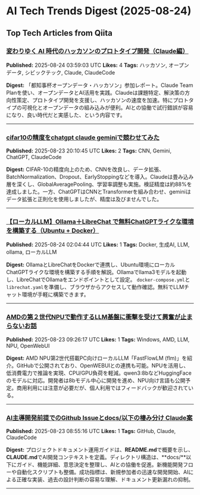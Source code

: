 # AI Tech Trends Digest (2025-08-24)


## Top Tech Articles from Qiita


### [変わりゆく AI 時代のハッカソンのプロトタイプ開発（Claude編）](https://qiita.com/t-kurasawa/items/cf52e8246a35aed8729c)
**Published:** 2025-08-24 03:59:03 UTC
**Likes:** 4
**Tags:** ハッカソン, オープンデータ, シビックテック, Claude, ClaudeCode

**Digest:**
「都知事杯オープンデータ・ハッカソン」参加レポート。Claude Team Planを使い、オープンデータとAI活用を実践。Claudeは課題特定、解決策の方向性策定、プロトタイプ開発を支援し、ハッカソンの速度を加速。特にプロトタイプの可視化とオープンデータの組み込みが便利。AIとの協働で試行錯誤が容易になり、良い時代だと実感した、という内容です。

---

### [cifar10の精度をchatgpt claude geminiで競わせてみた](https://qiita.com/mikannotishiryou/items/095b373379ce086d033a)
**Published:** 2025-08-23 20:10:45 UTC
**Likes:** 2
**Tags:** CNN, Gemini, ChatGPT, ClaudeCode

**Digest:**
CIFAR-10の精度向上のため、CNNを改良し、データ拡張、BatchNormalization、Dropout、EarlyStoppingなどを導入。Claudeは畳み込み層を深くし、GlobalAveragePooling、学習率調整も実施。検証精度は約88%を達成しました。一方、ChatGPTはCNNとTransformerを組み合わせ、geminiはデータ拡張と正則化を使用しましたが、精度は及びませんでした。

---

### [【ローカルLLM】Ollama＋LibreChat で無料ChatGPTライクな環境を構築する（Ubuntu + Docker）](https://qiita.com/ko-he-8/items/859da034014736119a61)
**Published:** 2025-08-24 02:04:44 UTC
**Likes:** 1
**Tags:** Docker, 生成AI, LLM, ollama, ローカルLLM

**Digest:**
OllamaとLibreChatをDockerで連携し、Ubuntu環境にローカルChatGPTライクな環境を構築する手順を解説。Ollamaでllama3モデルを起動し、LibreChatでOllamaをエンドポイントとして設定。 `docker-compose.yml`と`librechat.yaml`を準備し、ブラウザからアクセスして動作確認。無料でLLMチャット環境が手軽に構築できます。

---

### [AMDの第２世代NPUで動作するLLM基盤に衝撃を受けて興奮が止まらないお話](https://qiita.com/yoheier/items/8ca764b0b95ab5b9d51e)
**Published:** 2025-08-23 09:26:17 UTC
**Likes:** 1
**Tags:** Windows, AMD, LLM, NPU, OpenWebUI

**Digest:**
AMD NPU第2世代搭載PC向けローカルLLM「FastFlowLM (flm)」を紹介。GitHubで公開されており、OpenWEBUIとの連携も可能。NPUを活用し、低消費電力で推論を実現、CPU/GPU負荷を軽減。qwen3:8bなどHuggingFaceのモデルに対応。開発者は8bモデル中心に開発を進め、NPU向け言語も公開予定。商用利用には注意が必要だが、個人利用ではフィードバックが歓迎されている。

---

### [AI主導開発前提でのGithub Issueとdocs/以下の棲み分け Claude案](https://qiita.com/awakia/items/ddbbb6755fe785d5fae3)
**Published:** 2025-08-23 08:55:16 UTC
**Likes:** 1
**Tags:** GitHub, Claude, ClaudeCode

**Digest:**
プロジェクトドキュメント運用ガイドは、**README.md**で概要を示し、**CLAUDE.md**でAI開発コンテキストを定義。ディレクトリ構造は、**docs/**以下にガイド、機能詳細、意思決定を整理し、AIとの協働を促進。新機能開発フローや自動化スクリプトも整備。成功指標は、新規参加者の迅速な開発開始、AIによる正確な実装、過去の設計判断の容易な理解、ドキュメント更新漏れの抑制。

---